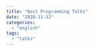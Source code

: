 ```yaml
---
title: "Best Programming Talks"
date: "2020-11-12"
categories: 
  - "english"
tags: 
  - "talks"
---
```



